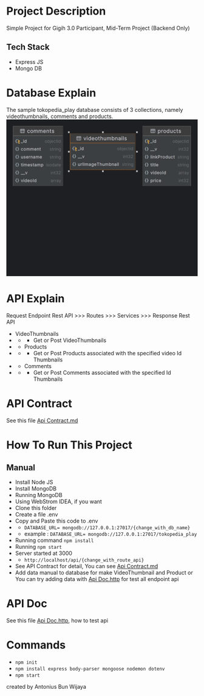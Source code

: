 # Project Description
Simple Project for Gigih 3.0 Participant, Mid-Term Project (Backend Only)
## Tech Stack 
- Express JS
- Mongo DB

# Database Explain
The sample tokopedia_play database consists of 3 collections, namely videothumbnails, comments and products.
![tokopedia-play-schema-db.png](tokopedia-play-schema-db.png)
# API Explain
Request Endpoint Rest API >>> Routes >>> Services >>> Response Rest API 
- VideoThumbnails 
- - - Get or Post VideoThumbnails
- - Products 
- - - Get or Post Products associated with the specified video Id Thumbnails
- - Comments
- - - Get or Post Comments associated with the specified Id Thumbnails
# API Contract
See this file [Api Contract.md](Api%20Contract.md)

# How To Run This Project
## Manual
- Install Node JS
- Install MongoDB
- Running MongoDB
- Using WebStrom IDEA, if you want
- Clone this folder
- Create a file .env
- Copy and Paste this code to .env 
- - `DATABASE_URL= mongodb://127.0.0.1:27017/{change_with_db_name}` 
- - example : `DATABASE_URL= mongodb://127.0.0.1:27017/tokopedia_play`
- Running command `npm install`
- Running `npm start`
- Server started at 3000 
- - `http://localhost/api/{change_with_route_api}`
- See API Contract for detail, You can see [Api Contract.md](Api%20Contract.md)
- Add data manual to database for make VideoThumbnail and Product or You can try adding data with [Api Doc.http](Api%20Doc.http) for test all endpoint api

# API Doc
See this file [Api Doc.http](Api%20Doc.http), how to test api

# Commands
- `npm init`
- `npm install express body-parser mongoose nodemon dotenv`
- `npm start`

created by Antonius Bun Wijaya
